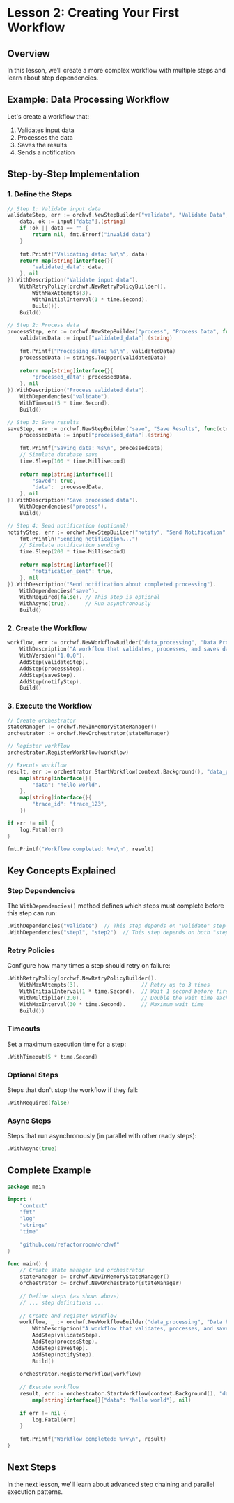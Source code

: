 # Lesson 2: Creating Your First Workflow

## Overview

In this lesson, we'll create a more complex workflow with multiple steps and learn about step dependencies.

## Example: Data Processing Workflow

Let's create a workflow that:
1. Validates input data
2. Processes the data
3. Saves the results
4. Sends a notification

## Step-by-Step Implementation

### 1. Define the Steps

```go
// Step 1: Validate input data
validateStep, err := orchwf.NewStepBuilder("validate", "Validate Data", func(ctx context.Context, input map[string]interface{}) (map[string]interface{}, error) {
    data, ok := input["data"].(string)
    if !ok || data == "" {
        return nil, fmt.Errorf("invalid data")
    }
    
    fmt.Printf("Validating data: %s\n", data)
    return map[string]interface{}{
        "validated_data": data,
    }, nil
}).WithDescription("Validate input data").
    WithRetryPolicy(orchwf.NewRetryPolicyBuilder().
        WithMaxAttempts(3).
        WithInitialInterval(1 * time.Second).
        Build()).
    Build()

// Step 2: Process data
processStep, err := orchwf.NewStepBuilder("process", "Process Data", func(ctx context.Context, input map[string]interface{}) (map[string]interface{}, error) {
    validatedData := input["validated_data"].(string)
    
    fmt.Printf("Processing data: %s\n", validatedData)
    processedData := strings.ToUpper(validatedData)
    
    return map[string]interface{}{
        "processed_data": processedData,
    }, nil
}).WithDescription("Process validated data").
    WithDependencies("validate").
    WithTimeout(5 * time.Second).
    Build()

// Step 3: Save results
saveStep, err := orchwf.NewStepBuilder("save", "Save Results", func(ctx context.Context, input map[string]interface{}) (map[string]interface{}, error) {
    processedData := input["processed_data"].(string)
    
    fmt.Printf("Saving data: %s\n", processedData)
    // Simulate database save
    time.Sleep(100 * time.Millisecond)
    
    return map[string]interface{}{
        "saved": true,
        "data":  processedData,
    }, nil
}).WithDescription("Save processed data").
    WithDependencies("process").
    Build()

// Step 4: Send notification (optional)
notifyStep, err := orchwf.NewStepBuilder("notify", "Send Notification", func(ctx context.Context, input map[string]interface{}) (map[string]interface{}, error) {
    fmt.Println("Sending notification...")
    // Simulate notification sending
    time.Sleep(200 * time.Millisecond)
    
    return map[string]interface{}{
        "notification_sent": true,
    }, nil
}).WithDescription("Send notification about completed processing").
    WithDependencies("save").
    WithRequired(false). // This step is optional
    WithAsync(true).     // Run asynchronously
    Build()
```

### 2. Create the Workflow

```go
workflow, err := orchwf.NewWorkflowBuilder("data_processing", "Data Processing Workflow").
    WithDescription("A workflow that validates, processes, and saves data").
    WithVersion("1.0.0").
    AddStep(validateStep).
    AddStep(processStep).
    AddStep(saveStep).
    AddStep(notifyStep).
    Build()
```

### 3. Execute the Workflow

```go
// Create orchestrator
stateManager := orchwf.NewInMemoryStateManager()
orchestrator := orchwf.NewOrchestrator(stateManager)

// Register workflow
orchestrator.RegisterWorkflow(workflow)

// Execute workflow
result, err := orchestrator.StartWorkflow(context.Background(), "data_processing",
    map[string]interface{}{
        "data": "hello world",
    },
    map[string]interface{}{
        "trace_id": "trace_123",
    })

if err != nil {
    log.Fatal(err)
}

fmt.Printf("Workflow completed: %+v\n", result)
```

## Key Concepts Explained

### Step Dependencies

The `WithDependencies()` method defines which steps must complete before this step can run:

```go
.WithDependencies("validate")  // This step depends on "validate" step
.WithDependencies("step1", "step2")  // This step depends on both "step1" and "step2"
```

### Retry Policies

Configure how many times a step should retry on failure:

```go
.WithRetryPolicy(orchwf.NewRetryPolicyBuilder().
    WithMaxAttempts(3).                    // Retry up to 3 times
    WithInitialInterval(1 * time.Second).  // Wait 1 second before first retry
    WithMultiplier(2.0).                   // Double the wait time each retry
    WithMaxInterval(30 * time.Second).     // Maximum wait time
    Build())
```

### Timeouts

Set a maximum execution time for a step:

```go
.WithTimeout(5 * time.Second)
```

### Optional Steps

Steps that don't stop the workflow if they fail:

```go
.WithRequired(false)
```

### Async Steps

Steps that run asynchronously (in parallel with other ready steps):

```go
.WithAsync(true)
```

## Complete Example

```go
package main

import (
    "context"
    "fmt"
    "log"
    "strings"
    "time"
    
    "github.com/refactorroom/orchwf"
)

func main() {
    // Create state manager and orchestrator
    stateManager := orchwf.NewInMemoryStateManager()
    orchestrator := orchwf.NewOrchestrator(stateManager)
    
    // Define steps (as shown above)
    // ... step definitions ...
    
    // Create and register workflow
    workflow, _ := orchwf.NewWorkflowBuilder("data_processing", "Data Processing Workflow").
        WithDescription("A workflow that validates, processes, and saves data").
        AddStep(validateStep).
        AddStep(processStep).
        AddStep(saveStep).
        AddStep(notifyStep).
        Build()
    
    orchestrator.RegisterWorkflow(workflow)
    
    // Execute workflow
    result, err := orchestrator.StartWorkflow(context.Background(), "data_processing",
        map[string]interface{}{"data": "hello world"}, nil)
    
    if err != nil {
        log.Fatal(err)
    }
    
    fmt.Printf("Workflow completed: %+v\n", result)
}
```

## Next Steps

In the next lesson, we'll learn about advanced step chaining and parallel execution patterns.
